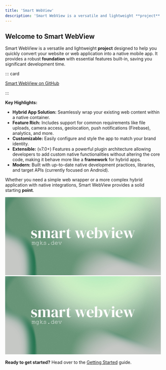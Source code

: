 ```yaml
---
title: 'Smart WebView'
description: 'Smart WebView is a versatile and lightweight **project** designed to help you quickly convert your website or web application into a native mobile app.'
---
```


## Welcome to Smart WebView

Smart WebView is a versatile and lightweight **project** designed to help you quickly convert your website or web application into a native mobile app. It provides a robust **foundation** with essential features built-in, saving you significant development time.

::: card

[Smart WebView on GitHub](https://github.com/mgks/Android-SmartWebView/)

:::

**Key Highlights:**

*   **Hybrid App Solution:** Seamlessly wrap your existing web content within a native container.
*   **Feature Rich:** Includes support for common requirements like file uploads, camera access, geolocation, push notifications (Firebase), analytics, and more.
*   **Customizable:** Easily configure and style the app to match your brand identity.
*   **Extensible:** (v7.0+) Features a powerful plugin architecture allowing developers to add custom native functionalities without altering the core code, making it behave more like a **framework** for hybrid apps.
*   **Modern:** Built with up-to-date native development practices, libraries, and target APIs (currently focused on Android).

Whether you need a simple web wrapper or a more complex hybrid application with native integrations, Smart WebView provides a solid starting **point**.

<img
  className="block dark:hidden"
  src="/assets/swv_banner.jpg"
  alt="SmartWebView Banner Light"
/>
<img
  className="hidden dark:block"
  src="/assets/swv_banner.jpg"
  alt="SmartWebView Banner Dark"
/>

**Ready to get started?** Head over to the [Getting Started](/smart-webview/getting-started) guide.
